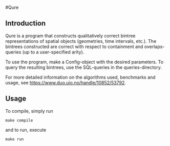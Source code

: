 #Qure

## Introduction

Qure is a program that constructs qualitatively
correct bintree representations of spatial objects
(geometries, time intervals, etc.). The bintrees
constructed are correct with respect to
containment and overlaps-queries (up to
a user-specified arity).

To use the program, make a Config-object with
the desired parameters. To query the
resulting bintrees, use the SQL-queries
in the queries-directory.

For more detailed information on the algorithms used,
benchmarks and usage, see <https://www.duo.uio.no/handle/10852/53792>.

## Usage

To compile, simply run

    make compile

and to run, execute

    make run
